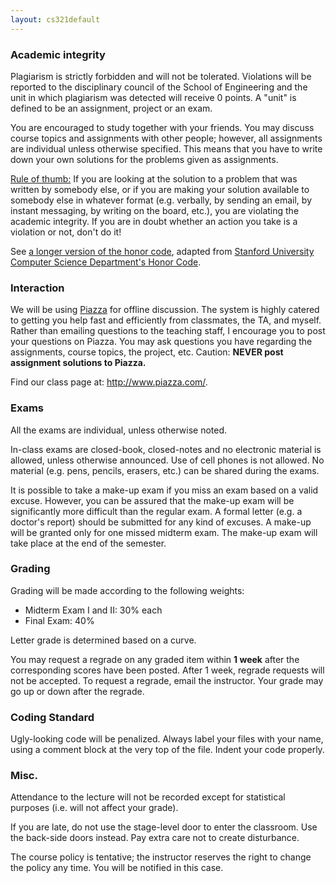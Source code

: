 ```yaml
---
layout: cs321default
---
```


### Academic integrity
Plagiarism is strictly forbidden and will not be tolerated. Violations will be reported to the disciplinary council of the School of Engineering and the unit in which plagiarism was detected will receive 0 points. A "unit" is defined to be an assignment, project or an exam.

You are encouraged to study together with your friends. You may discuss course topics and assignments with other people; however, all assignments are individual unless otherwise specified. This means that you have to write down your own solutions for the problems given as assignments. 

[Rule of thumb:](http://en.wikipedia.org/wiki/Rule_of_thumb) If you are looking at the solution to a problem that was written by somebody else, or if you are making your solution available to somebody else in whatever format (e.g. verbally, by sending an email, by instant messaging, by writing on the board, etc.), you are violating the academic integrity. If you are in doubt whether an action you take is a violation or not, don't do it! 

See [a longer version of the honor code](honorCode.html), adapted from [Stanford University Computer Science Department's Honor Code](http://csmajor.stanford.edu/HonorCode.shtml").

### Interaction
We will be using [Piazza](http://www.piazza.com) for offline discussion. 
The system is highly catered to getting you help fast and efficiently from classmates, the TA, and myself. 
Rather than emailing questions to the teaching staff, 
I encourage you to post your questions on Piazza. 
You may ask questions you have regarding the assignments, 
course topics, the project, etc. 
Caution: **NEVER post assignment solutions to Piazza.** 

Find our class page at: <http://www.piazza.com/>.

### Exams
All the exams are individual, unless otherwise noted.

In-class exams are closed-book, closed-notes and 
no electronic material is allowed, unless otherwise announced. 
Use of cell phones is not allowed. No material (e.g. pens, pencils, erasers, etc.) can be shared during the exams.

It is possible to take a make-up exam if you miss an exam based on a valid excuse. 
However, you can be assured that the make-up exam will be significantly 
more difficult than the regular exam. 
A formal letter (e.g. a doctor's report) should be submitted for any kind of excuses.
A make-up will be granted only for one missed midterm exam.
The make-up exam will take place at the end of the semester.

### Grading
Grading will be made according to the following weights:

+ Midterm Exam I and II: 30% each
+ Final Exam: 40%

Letter grade is determined based on a curve.

You may request a regrade on any graded item within **1 week** after the corresponding scores have been posted. 
After 1 week, regrade requests will not be accepted.
To request a regrade, email the instructor. 
Your grade may go up or down after the regrade. 

### Coding Standard
Ugly-looking code will be penalized.
Always label your files with your name, using a comment block at the very top of the file.
Indent your code properly.

### Misc.
Attendance to the lecture will not be recorded except for statistical purposes 
(i.e. will not affect your grade).

If you are late, do not use the stage-level door to enter the classroom. 
Use the back-side doors instead. Pay extra care not to create disturbance.

The course policy is tentative; the instructor reserves the right to change the policy any time.
You will be notified in this case.
